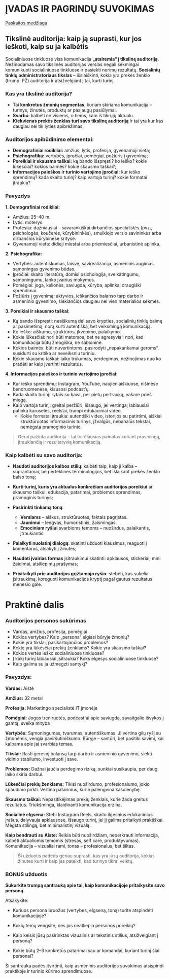 # ĮVADAS IR PAGRINDŲ SUVOKIMAS

[Paskaitos medžiaga](https://gamma.app/docs/1-paskaita-2-dalis-9i5zx5z0asp0u9k)

## Tikslinė auditorija: kaip ją suprasti, kur jos ieškoti, kaip su ja kalbėtis

Socialiniuose tinkluose visa komunikacija **„atsiremia“ į tikslinę auditoriją.** Nežinodamas savo tikslinės auditorijas verslas negali sėkmingai komunikuoti socialiniuose tinkluose ir pasiekti norimų rezultatų. **Socialinių tinklų administratoriaus tikslas** – išsiaiškinti, kokia yra prekės ženklo (trump. PŽ) auditorija ir atsižvelgiant į tai, kurti turinį.

### Kas yra tikslinė auditorija?

-   Tai **konkretus žmonių segmentas**, kuriam skiriama komunikacija – turinys, žinutės, produktų ar paslaugų pasiūlymai. 
-   **Svarbu**: kalbėti ne visiems, o tiems, kam iš tikrųjų aktualu.
-   **Kiekvienas prekės ženklas turi savo tikslinę auditoriją** ir tai yra kur kas daugiau nei tik lyties apibrėžimas.

### Auditorijos apibūdinimo elementai:

-   **Demografiniai rodikliai:** amžius, lytis, profesija, gyvenamoji vieta;
-   **Psichografika:** vertybės, įpročiai, pomėgiai, požiūris į gyvenimą;
-   **Poreikiai ir skausmo taškai:** ką bando išspręsti? ko ieško? kokie lūkesčiai? kokios baimės? kokie skausmo taškai?;
-   **Informacijos paieškos ir turinio vartojimo įpročiai:** kur ieško sprendimų? kada skaito turinį? kaip vartoja turinį? kokie formatai įtraukia?

### Pavyzdys 

**1. Demografiniai rodikliai:**
-   Amžius: 25–40 m.
-   Lytis: moterys.
-   Profesija: dažniausiai – savarankiškai dirbančios specialistės (pvz., psichologės, koučerės, kūrybininkės), smulkiojo verslo savininkės arba dirbančios kūrybinėse srityse.
-   Gyvenamoji vieta: didieji miestai arba priemiesčiai, urbanistinė aplinka.
   
**2. Psichografika:**
-   Vertybės: autentiškumas, laisvė, savirealizacija, asmeninis augimas, sąmoningas gyvenimo būdas.
-   Įpročiai: skaito literatūrą, domisi psichologija, sveikatingumu, sąmoningumu, lanko įvairius mokymus.
-   Pomėgiai: joga, kelionės, saviugda, kūryba, aplinkai draugiški sprendimai.
-   Požiūris į gyvenimą: aktyvios, ieškančios balanso tarp darbo ir asmeninio gyvenimo, siekiančios daugiau nei vien materialios sėkmės.
    
**3. Poreikiai ir skausmo taškai:**

-   Ką bando išspręsti: neaiškumą dėl savo krypties, socialinių tinklų baimę ar pasimetimą, norą kurti autentišką, bet veiksmingą komunikaciją.
-   Ko ieško: aiškumo, struktūros, įkvėpimo, palaikymo.
-   Kokie lūkesčiai: nori būti matomos, bet ne agresyviai; nori, kad komunikacija būtų žmogiška, ne šabloninė.
-   Kokios baimės: būti nuvertintoms, pasirodyti „nepakankamai geroms“, susidurti su kritika ar neveiksniu turiniu.
-   Kokie skausmo taškai: laiko trūkumas, perdegimas, nežinojimas nuo ko pradėti ar kaip įvertinti rezultatus.
    
**4. Informacijos paieškos ir turinio vartojimo įpročiai:**

-   Kur ieško sprendimų: Instagram, YouTube, naujienlaiškiuose, nišinėse bendruomenėse, klausosi podcast’ų.
-   Kada skaito turinį: rytais su kava, per pietų pertrauką, vakare prieš miegą.
-   Kaip vartoja turinį: greitai peržiūri, išsaugo, jei vertinga; labiausiai patinka karuselės, reels’ai, trumpi edukaciniai video.
    -   Kokie formatai įtraukia: autentiški video, istorijos su patirtimi, aiškiai struktūruotas informacinis turinys, įžvalgūs, nebanalūs tekstai, nemėgsta pramoginio turinio.
    
> Gerai pažinta auditorija – tai tvirčiausias pamatas kuriant prasmingą, įtraukiančią ir rezultatyvią komunikaciją.
   
### Kaip kalbėti su savo auditorija:

-   **Naudoti auditorijos kalbos stilių**: kalbėti taip, kaip ji kalba – suprantamai, be perteklinės terminologijos, bet išlaikant prekės ženklo balso toną;
-   **Kurti turinį, kuris yra aktualus konkrečiam auditorijos poreikiui** ar skausmo taškui: edukacija, patarimai, problemos sprendimas, pramoginis turinys;
    
-   **Pasirinkti tinkamą toną**:
	-   **Verslams** – aiškus, struktūruotas, faktais pagrįstas.
	-   **Jaunimui** – lengvas, humoristinis, žaismingas.
	-   **Emociniam ryšiui** svarbioms temoms – nuoširdus, palaikantis, įtraukiantis.
-   **Palaikyti nuolatinį dialogą**: skatinti užduoti klausimus, reaguoti į komentarus, atsakyti į žinutes;
-   **Naudoti įvairias formas** įsitraukimui skatinti: apklausos, stickeriai, mini žaidimai, atsiliepimų prašymas;
-   **Prisitaikyti prie auditorijos grįžtamojo ryšio**: stebėti, kas sukelia įsitraukimą, koreguoti komunikacijos kryptį pagal gautus rezultatus mėnesio gale.

# Praktinė dalis
    
### Auditorijos personos sukūrimas

-   Vardas, amžius, profesija, pomėgiai
-   Kokios vertybės? Kaip „persona“ elgiasi būryje žmonių?
-   Kokie yra tikslai, pasikartojančios problemos?
-   Kokie yra lūkesčiai prekių ženklams? Kokie yra skausmo taškai?
-   Kokios vertės ieško socialiniuose tinkluose?
-   Į kokį turinį labiausiai įsitraukia? Koks elgesys socialiniuose tinkluose?
-   Kaip galima su ja užmegzti santykį?

### Pavyzdys:

**Vardas:** Aistė

**Amžius:** 32 metai

**Profesija:** Marketingo specialistė IT įmonėje

**Pomėgiai:** Jogos treniruotės, podcast'ai apie saviugdą, savaitgalio išvykos į gamtą, sveika mityba

**Vertybės:** Sąmoningumas, tvarumas, autentiškumas. Ji vertina gilų ryšį su žmonėmis, vengia paviršutiniškumo. Būryje – santūri, bet pasitiki savimi, kai kalbama apie jai svarbias temas.

**Tikslai:** Rasti geresnį balansą tarp darbo ir asmeninio gyvenimo, siekti vidinio stabilumo, investuoti į save.

**Problemos:** Dažnai jaučia perdegimo riziką, sunkiai susikaupia, per daug laiko skiria darbui.

**Lūkesčiai prekių ženklams:** Tikisi nuoširdumo, profesionalumo, jokio spaudimo pirkti. Vertina patarimus, kurie palengvina kasdienybę.

**Skausmo taškai:** Nepasitikėjimas prekių ženklais, kurie žada greitus rezultatus. Triukšminga, klaidinanti komunikacija erzina.

**Socialinė elgsena:** Stebi Instagram Reels, skaito ilgesnius edukacinius įrašus, dalyvauja apklausose, išsaugo turinį, jei jį galima pritaikyti praktiškai. Mėgsta stilingą, bet minimalistinį vizualą.

**Kaip bendrauti su Aiste:** Reikia būti nuoširdžiam, neperkrauti informacija, kalbėti aktualiomis temomis (stresas, self care, produktyvumas). Komunikacija – vizualiai rami, tonas – profesionalus, bet šiltas.

> Ši užduotis padeda geriau suprasti, kas yra jūsų auditorija, kokias žinutes kurti ir kaip jas pateikti, kad turinys tikrai veiktų.

### BONUS užduotis

**Sukurkite trumpą santrauką apie tai, kaip komunikacijoje pritaikysite savo personą.**

Atsakykite:

-   Kuriuos persona bruožus (vertybes, elgseną, toną) turite atspindėti komunikacijoje?
    
-   Kokių temų vengsite, nes jos neatliepia personos poreikių?
    
-   Kaip keisis jūsų pasirinktas vizualinis ar tekstinis stilius, atsižvelgiant į personą?
    
-   Kokie būtų 2–3 konkretūs patarimai sau ar komandai, kuriant turinį šiai personai?
    

Ši santrauka padės įtvirtinti, kaip asmeninis auditorijos suvokimas atsispindi praktikoje ir turinio kūrimo sprendimuose.
